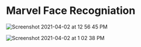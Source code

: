 # Marvel Face Recogniation

![Screenshot 2021-04-02 at 12 56 45 PM](https://user-images.githubusercontent.com/63470232/113395202-1f65de00-93b7-11eb-81a6-0121de975c0f.png)

![Screenshot 2021-04-02 at 1 02 38 PM](https://user-images.githubusercontent.com/63470232/113435983-7f817200-9401-11eb-8cd9-157b53edb05b.png)
